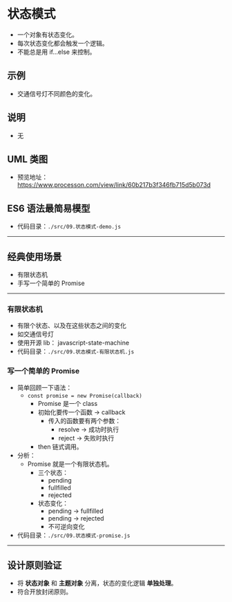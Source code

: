 # 状态模式

- 一个对象有状态变化。
- 每次状态变化都会触发一个逻辑。
- 不能总是用 if...else 来控制。

## 示例

- 交通信号灯不同颜色的变化。

## 说明

- 无

## UML 类图

- 预览地址：https://www.processon.com/view/link/60b217b3f346fb715d5b073d

## ES6 语法最简易模型

- 代码目录：`./src/09.状态模式-demo.js`

---

## 经典使用场景

- 有限状态机
- 手写一个简单的 Promise

---

### 有限状态机

- 有限个状态、以及在这些状态之间的变化
- 如交通信号灯
- 使用开源 lib： javascript-state-machine
- 代码目录：`./src/09.状态模式-有限状态机.js`

### 写一个简单的 Promise

- 简单回顾一下语法：
  - `const promise = new Promise(callback)`
    - Promise 是一个 class
    - 初始化要传一个函数 -> callback
      - 传入的函数要有两个参数：
        - resolve -> 成功时执行
        - reject -> 失败时执行
    - then 链式调用。
- 分析：
  - Promise 就是一个有限状态机。
    - 三个状态：
      - pending
      - fullfilled
      - rejected
    - 状态变化：
      - pending -> fullfilled
      - pending -> rejected
      - 不可逆向变化
- 代码目录：`./src/09.状态模式-promise.js`

---

## 设计原则验证

- 将 **状态对象** 和 **主题对象** 分离，状态的变化逻辑 **单独处理**。
- 符合开放封闭原则。
